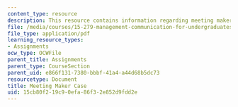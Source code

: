 ```yaml
---
content_type: resource
description: This resource contains information regarding meeting maker case.
file: /media/courses/15-279-management-communication-for-undergraduates-fall-2012/15cb80f219c90efa86f32e852d9fdd2e_MIT15_279F12_case_mtg_makr.pdf
file_type: application/pdf
learning_resource_types:
- Assignments
ocw_type: OCWFile
parent_title: Assignments
parent_type: CourseSection
parent_uid: e866f131-7380-bbbf-41a4-a44d68b5dc73
resourcetype: Document
title: Meeting Maker Case
uid: 15cb80f2-19c9-0efa-86f3-2e852d9fdd2e
---
```

